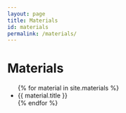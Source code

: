 ```yaml
---
layout: page
title: Materials
id: materials
permalink: /materials/
---
```


# Materials

<ul class="news-list">
  {% for material in site.materials %}
    <li>
    	{{ material.title }}
    </li>
  {% endfor %}
</ul>